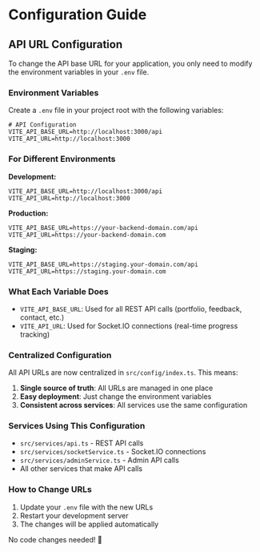# Configuration Guide

## API URL Configuration

To change the API base URL for your application, you only need to modify the environment variables in your `.env` file.

### Environment Variables

Create a `.env` file in your project root with the following variables:

```env
# API Configuration
VITE_API_BASE_URL=http://localhost:3000/api
VITE_API_URL=http://localhost:3000
```

### For Different Environments

**Development:**
```env
VITE_API_BASE_URL=http://localhost:3000/api
VITE_API_URL=http://localhost:3000
```

**Production:**
```env
VITE_API_BASE_URL=https://your-backend-domain.com/api
VITE_API_URL=https://your-backend-domain.com
```

**Staging:**
```env
VITE_API_BASE_URL=https://staging.your-domain.com/api
VITE_API_URL=https://staging.your-domain.com
```

### What Each Variable Does

- `VITE_API_BASE_URL`: Used for all REST API calls (portfolio, feedback, contact, etc.)
- `VITE_API_URL`: Used for Socket.IO connections (real-time progress tracking)

### Centralized Configuration

All API URLs are now centralized in `src/config/index.ts`. This means:

1. **Single source of truth**: All URLs are managed in one place
2. **Easy deployment**: Just change the environment variables
3. **Consistent across services**: All services use the same configuration

### Services Using This Configuration

- `src/services/api.ts` - REST API calls
- `src/services/socketService.ts` - Socket.IO connections
- `src/services/adminService.ts` - Admin API calls
- All other services that make API calls

### How to Change URLs

1. Update your `.env` file with the new URLs
2. Restart your development server
3. The changes will be applied automatically

No code changes needed! 🎉 